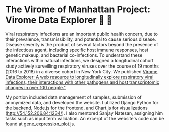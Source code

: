 # The Virome of Manhattan Project: Virome Data Explorer 🧪 🦠

Viral respiratory infections are an important public health concern, due to their prevalence, transmissibility, and potential to cause serious disease. Disease severity is the product of several factors beyond the presence of the infectious agent, including specific host immune responses, host genetic makeup, and bacterial co-infections. To understand these interactions within natural infections, we designed a longitudinal cohort study actively surveilling respiratory viruses over the course of 19 months (2016 to 2018) in a diverse cohort in New York City. We published [Virome Data Explorer: A web resource to longitudinally explore respiratory viral infections, their interactions with other pathogens and host transcriptomic changes in over 100 people."](https://journals.plos.org/plosbiology/article?id=10.1371/journal.pbio.3002089)

My portion included data management of samples, submission of anonymized data, and developed the website. I utilized Django Python for the backend, Node.js for the frontend, and Chart.js for visualizations (http://54.152.206.84:1234/). I also mentored Sanjay Natesan, assigning him tasks such as input term validation. An excerpt of the website's code can be found at [gene_expression_plot.js](https://github.com/agalianese/Virome_of_Manhattan/blob/main/gene_expression_plot.js). 
